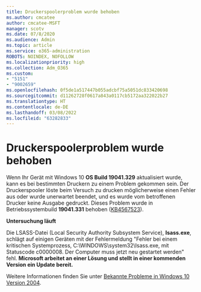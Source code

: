 ```yaml
---
title: Druckerspoolerproblem wurde behoben
ms.author: cmcatee
author: cmcatee-MSFT
manager: scotv
ms.date: 07/8/2020
ms.audience: Admin
ms.topic: article
ms.service: o365-administration
ROBOTS: NOINDEX, NOFOLLOW
ms.localizationpriority: high
ms.collection: Adm_O365
ms.custom:
- "5151"
- "9002659"
ms.openlocfilehash: 0f5de1a517447b055adcbf75a5051dc833420698
ms.sourcegitcommit: d11262728f0617a843a0117cb5172aa322022b27
ms.translationtype: HT
ms.contentlocale: de-DE
ms.lasthandoff: 03/08/2022
ms.locfileid: "63282833"
---
```

# <a name="print-spooler-issue-is-resolved"></a>Druckerspoolerproblem wurde behoben

Wenn Ihr Gerät mit Windows 10 **OS Build 19041.329** aktualisiert wurde, kann es bei bestimmten Druckern zu einem Problem gekommen sein. Der Druckerspooler löste beim Versuch zu drucken möglicherweise einen Fehler aus oder wurde unerwartet beendet, und es wurde vom betroffenen Drucker keine Ausgabe gedruckt. Dieses Problem wurde in Betriebssystembuild **19041.331** behoben ([KB4567523](https://support.microsoft.com/help/4567523/windows-10-update-kb4567523)).  

**Untersuchung läuft**

Die LSASS-Datei (Local Security Authority Subsystem Service), **Isass.exe**, schlägt auf einigen Geräten mit der Fehlermeldung "Fehler bei einem kritischen Systemprozess, C:\WINDOWS\system32\Isass.exe, mit Statuscode c0000008. Der Computer muss jetzt neu gestartet werden" fehl.  **Microsoft arbeitet an einer Lösung und stellt in einer kommenden Version ein Update bereit.**

Weitere Informationen finden Sie unter [Bekannte Probleme in Windows 10 Version 2004](https://docs.microsoft.com/windows/release-information/status-windows-10-2004#442msgdesc).